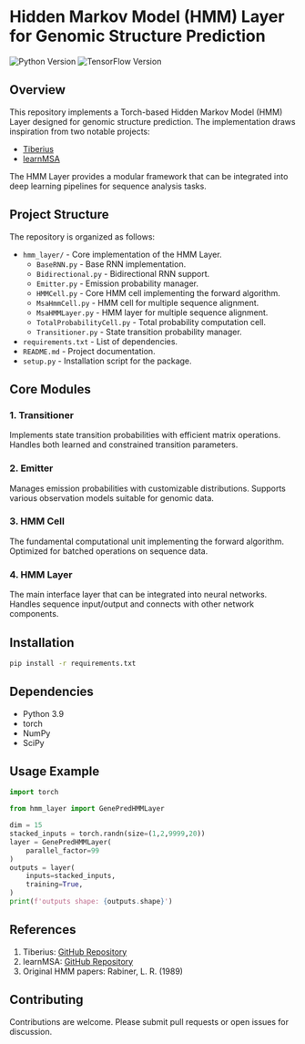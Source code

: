 # Hidden Markov Model (HMM) Layer for Genomic Structure Prediction

![Python Version](https://img.shields.io/badge/python-3.9-blue.svg)
![TensorFlow Version](https://img.shields.io/badge/tensorflow-2.10.0-orange.svg)

## Overview

This repository implements a Torch-based Hidden Markov Model (HMM) Layer designed for genomic structure prediction. The implementation draws inspiration from two notable projects:
- [Tiberius](https://github.com/Gaius-Augustus/Tiberius)
- [learnMSA](https://github.com/Gaius-Augustus/learnMSA)

The HMM Layer provides a modular framework that can be integrated into deep learning pipelines for sequence analysis tasks.

## Project Structure

The repository is organized as follows:

- `hmm_layer/` - Core implementation of the HMM Layer.
  - `BaseRNN.py` - Base RNN implementation.
  - `Bidirectional.py` - Bidirectional RNN support.
  - `Emitter.py` - Emission probability manager.
  - `HMMCell.py` - Core HMM cell implementing the forward algorithm.
  - `MsaHmmCell.py` - HMM cell for multiple sequence alignment.
  - `MsaHMMLayer.py` - HMM layer for multiple sequence alignment.
  - `TotalProbabilityCell.py` - Total probability computation cell.
  - `Transitioner.py` - State transition probability manager.
- `requirements.txt` - List of dependencies.
- `README.md` - Project documentation.
- `setup.py` - Installation script for the package.

## Core Modules

### 1. Transitioner
Implements state transition probabilities with efficient matrix operations. Handles both learned and constrained transition parameters.

### 2. Emitter
Manages emission probabilities with customizable distributions. Supports various observation models suitable for genomic data.

### 3. HMM Cell
The fundamental computational unit implementing the forward algorithm. Optimized for batched operations on sequence data.

### 4. HMM Layer
The main interface layer that can be integrated into neural networks. Handles sequence input/output and connects with other network components.

## Installation

```bash
pip install -r requirements.txt
```

## Dependencies

- Python 3.9
- torch
- NumPy
- SciPy


## Usage Example
```python
import torch

from hmm_layer import GenePredHMMLayer

dim = 15
stacked_inputs = torch.randn(size=(1,2,9999,20))
layer = GenePredHMMLayer(
    parallel_factor=99
)
outputs = layer(
    inputs=stacked_inputs,
    training=True,
)
print(f'outputs shape: {outputs.shape}')
```

## References

1. Tiberius: [GitHub Repository](https://github.com/Gaius-Augustus/Tiberius)
2. learnMSA: [GitHub Repository](https://github.com/Gaius-Augustus/learnMSA)
3. Original HMM papers: Rabiner, L. R. (1989)

## Contributing

Contributions are welcome. Please submit pull requests or open issues for discussion.